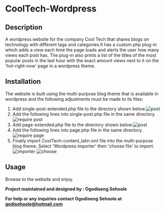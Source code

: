# CoolTech-Wordpress
## Description
A wordpress website for the company Cool Tech that shares blogs on technology with different tags and categories.It has a custom php plug-in which adds a view each time the page loads and alerts the user how many views each post has. The plug-in also prints a list of the titles of the most popular posts in the last hour with the exact amount views next to it on the 'hot-right-now' page in a wordpress theme.

## Installation
The website is built using the multi-purpose blog theme that is available in wordpress and the following adjustments must be made to its files:
1. Add single-post-extended.php file to the directory shown below.![post](https://user-images.githubusercontent.com/88197915/149030122-941f466d-f949-4c4d-a4fd-db528522745b.JPG)
2. Add the following lines into single-post.php file in the same directory.![require post](https://user-images.githubusercontent.com/88197915/149030284-ba6c943d-7e48-45a3-8542-b981064460c5.JPG)
3. Add page-extended.php file to the directory shown below.![post](https://user-images.githubusercontent.com/88197915/149030501-38238add-adc6-403e-b68f-c42bff55840c.JPG)
4. Add the following lines into page.php file in the same directory.![require page](https://user-images.githubusercontent.com/88197915/149030585-da9afada-116a-4a34-a63d-a31a0faa9dbd.JPG)
5. Finally import CoolTech-content_latin.xml file into the multi-purpose blog theme. Select 'Wordpress importer' then 'choose file' to import.![importer](https://user-images.githubusercontent.com/88197915/149032014-a1b48e95-ae7b-41de-b891-85ebc5265612.JPG)
![choose](https://user-images.githubusercontent.com/88197915/149032070-edeb4f29-4d2e-4895-8d26-1af37eec2021.JPG)

## Usage
Browse to the website and enjoy.

**Project maintained and designed by : Ogodiseng Sehoole**
 
**For help or any inquiries contact Ogodiseng Sehoole at godisehoole@hotmail.com** 
